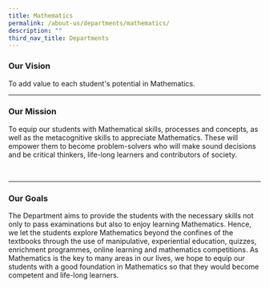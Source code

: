 ```yaml
---
title: Mathematics
permalink: /about-us/departments/mathematics/
description: ""
third_nav_title: Departments
---
```

<h3><strong>Our Vision</strong></h3>
<p>To add value to each student's potential in Mathematics.</p>
<hr>

<h3><strong>Our Mission</strong></h3>
<p>To equip our students with Mathematical skills, processes and concepts, as well as the metacognitive skills to appreciate Mathematics. These will empower them to become problem-solvers who will make sound decisions and be critical thinkers, life-long learners and contributors of society.</p><br/>
<hr>

<h3><strong>Our Goals</strong></h3>
<p>The Department aims to provide the students with the necessary skills not only to pass examinations but also to enjoy learning Mathematics. Hence, we let the students explore Mathematics beyond the confines of the textbooks through the use of manipulative, experiential education, quizzes, enrichment programmes, online learning and mathematics competitions. As Mathematics is the key to many areas in our lives, we hope to equip our students with a good foundation in Mathematics so that they would become competent and life-long learners.</p>